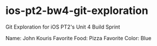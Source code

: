 # ios-pt2-bw4-git-exploration
Git Exploration for iOS PT2's Unit 4 Build Sprint


Name: John Kouris
Favorite Food: Pizza
Favorite Color: Blue
